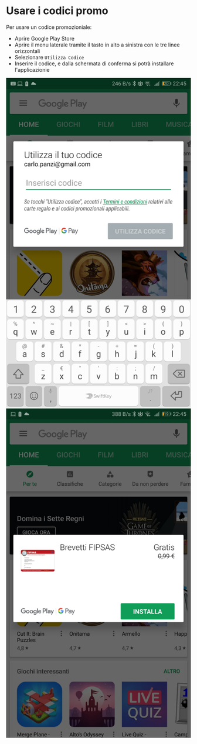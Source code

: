 # Usare i codici promo

Per usare un codice promozioniale:

+ Aprire Google Play Store
+ Aprire il menu laterale tramite il tasto in alto a sinistra con le tre linee orizzontali
+ Selezionare `Utilizza Codice`
+ Inserire il codice, e dalla schermata di conferma si potrà installare l'applicazionie

![Aggiungi promocode](promocode-add.jpg)
![Aggiungi promocode](promocode-success.jpg)

